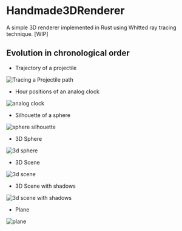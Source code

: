 # Handmade3DRenderer
A simple 3D renderer implemented in Rust using Whitted ray tracing technique. [WIP]

## Evolution in chronological order
- Trajectory of a projectile


![Tracing a Projectile path](https://user-images.githubusercontent.com/30603669/63453192-b6418900-c465-11e9-8a81-817d3ce2279b.png)


- Hour positions of an analog clock


![analog clock](https://user-images.githubusercontent.com/30603669/63618662-3d2f6680-c60a-11e9-8fc7-89c3eac819c0.png)


- Silhouette of a sphere


![sphere silhouette](https://user-images.githubusercontent.com/30603669/63872195-03c87380-c9db-11e9-8a49-2bb9f90e42ea.png)


- 3D Sphere


![3d sphere](https://user-images.githubusercontent.com/30603669/64075694-20192880-ccd9-11e9-99de-8d6e5f3a5799.png)


- 3D Scene


![3d scene](https://user-images.githubusercontent.com/30603669/64912047-41e9c500-d747-11e9-97a2-b457867df928.png)



- 3D Scene with shadows


![3d scene with shadows](https://user-images.githubusercontent.com/30603669/65323142-3b839f00-dbc6-11e9-888e-6413eb44b4cb.png)


- Plane


![plane](https://user-images.githubusercontent.com/30603669/65328674-77256580-dbd4-11e9-8396-24db06d87b91.png)
